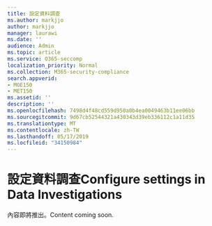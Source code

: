 ```yaml
---
title: 設定資料調查
ms.author: markjjo
author: markjjo
manager: laurawi
ms.date: ''
audience: Admin
ms.topic: article
ms.service: O365-seccomp
localization_priority: Normal
ms.collection: M365-security-compliance
search.appverid:
- MOE150
- MET150
ms.assetid: ''
description: ''
ms.openlocfilehash: 7498d4f48cd559d950a0b4ea0049463b11ee06bb
ms.sourcegitcommit: 9d67cb52544321a430343d39eb336112c1a11d35
ms.translationtype: MT
ms.contentlocale: zh-TW
ms.lasthandoff: 05/17/2019
ms.locfileid: "34150984"
---
```

# <a name="configure-settings-in-data-investigations"></a><span data-ttu-id="a713c-102">設定資料調查</span><span class="sxs-lookup"><span data-stu-id="a713c-102">Configure settings in Data Investigations</span></span>

<span data-ttu-id="a713c-103">內容即將推出。</span><span class="sxs-lookup"><span data-stu-id="a713c-103">Content coming soon.</span></span>